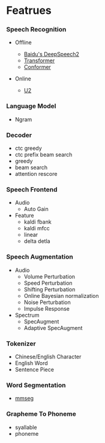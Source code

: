 # Featrues

### Speech Recognition

* Offline
  * [Baidu's DeepSpeech2](http://proceedings.mlr.press/v48/amodei16.pdf)
  * [Transformer](https://arxiv.org/abs/1706.03762)
  * [Conformer](https://arxiv.org/abs/2005.08100)

* Online
  * [U2](https://arxiv.org/pdf/2012.05481.pdf)

### Language Model

* Ngram

### Decoder

* ctc greedy
* ctc prefix beam search
* greedy
* beam search
* attention rescore

### Speech Frontend

* Audio
  * Auto Gain
* Feature
  * kaldi fbank
  * kaldi mfcc
  * linear
  * delta detla

### Speech Augmentation

* Audio
  - Volume Perturbation
  - Speed Perturbation
  - Shifting Perturbation
  - Online Bayesian normalization
  - Noise Perturbation
  - Impulse Response
* Spectrum
  - SpecAugment
  - Adaptive SpecAugment

### Tokenizer

* Chinese/English Character
* English Word
* Sentence Piece

### Word Segmentation

*  [mmseg](http://technology.chtsai.org/mmseg/)

### Grapheme To Phoneme

* syallable
* phoneme
